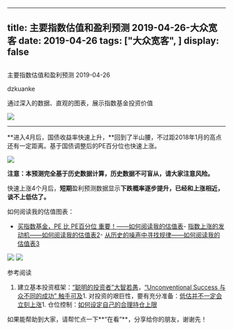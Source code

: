 
---
title:   主要指数估值和盈利预测 2019-04-26-大众宽客
date: 2019-04-26
tags: ["大众宽客", ]
display: false
---


## 



主要指数估值和盈利预测 2019-04-26




dzkuanke




通过深入的数据、直观的图表，展示指数基金投资价值




<img class="rich_pages" data-copyright="0" data-ratio="0.57421875" data-s="300,640" src="https://mmbiz.qpic.cn/mmbiz_jpg/PKw3FQPmhIhL9HkJPtibhT2xCsvSR4BbYTFmZJFyhUfAa1jovEicD2SewmlN4Y2lFCj1oXwicHeeNWmky2sz7aDpQ/640?wx_fmt=jpeg" data-type="jpeg" data-w="1280" style=""/>

****

**进入4月后，国债收益率快速上升，**回到了半山腰，不过距2018年1月的高点还有一定距离。基于国债调整后的PE百分位也快速上涨。

<img class="rich_pages" data-copyright="0" data-ratio="0.5450121654501217" data-s="300,640" src="https://mmbiz.qpic.cn/mmbiz_png/PKw3FQPmhIhjibFFjBjJvIf8qUkNk6Wb2IqIfO88DCXB1raicW3CnzJFJDaYY1UfKMt1hwM6uyNvjOmzfEZb37bQ/640?wx_fmt=png" data-type="png" data-w="1644" style=""/>



**注意：本预测完全基于历史数据计算，历史数据不可盲从，请大家注意风险。**



快速上涨4个月后，**短期**盈利预测数据显示**下跌概率逐步提升，已经和上涨相近，谈不上低估了。**





如何阅读我的估值图表：
- [买指数基金，PE 比 PE百分位 重要！——如何阅读我的估值表](http://mp.weixin.qq.com/s?__biz=MzAwMTc1MDcwNw==&amp;mid=2648274046&amp;idx=1&amp;sn=c5b3ae458221b68cb9aa22a86f8761fd&amp;chksm=82f937a2b58ebeb48e87dafe80761eb9e34b9bd43846075bf41a5542ba98e1437c4c83989fab&amp;scene=21#wechat_redirect)- [指数上涨的发动机——如何阅读我的估值表2](http://mp.weixin.qq.com/s?__biz=MzAwMTc1MDcwNw==&amp;mid=2648274089&amp;idx=1&amp;sn=65aa9059d4b86b861476521b1d9ad3a9&amp;chksm=82f93775b58ebe63c296c5b83a84eb6fa758ca732fb6c6c9e814293719ad911a8b74d09690af&amp;scene=21#wechat_redirect)- [从历史的噪声中寻找规律——如何阅读我的估值表3](http://mp.weixin.qq.com/s?__biz=MzAwMTc1MDcwNw==&amp;mid=2648274090&amp;idx=1&amp;sn=282666d9d832052ac6230685fa2f36aa&amp;chksm=82f93776b58ebe60e7d4675b37deaf3b4fe5fb6bfcf0ab65004aa5983e12dbeaa8418fb098e1&amp;scene=21#wechat_redirect)
<img class="rich_pages" data-copyright="0" data-ratio="1.125" data-s="300,640" src="https://mmbiz.qpic.cn/mmbiz_png/PKw3FQPmhIhjibFFjBjJvIf8qUkNk6Wb2fbJrRqVy6IKbv4dhFibr0Ck1tUeiaic2Yc93eibjpBqzibJsGJNLCLYAiacQ/640?wx_fmt=png" data-type="png" data-w="960" style=""/>







<img class="rich_pages" data-copyright="0" data-ratio="1.418145956607495" data-s="300,640" src="https://mmbiz.qpic.cn/mmbiz_png/PKw3FQPmhIhjibFFjBjJvIf8qUkNk6Wb2b7iajosmzYmqNkJnWxu4Ws1HeVgib61EtAoFLUTdyYWwPxCoocR4Z9Sg/640?wx_fmt=png" data-type="png" data-w="1014" style=""/>

参考阅读
1. 建立基本投资框架：[“聪明的投资者”大智若愚](http://mp.weixin.qq.com/s?__biz=MzAwMTc1MDcwNw==&amp;mid=2648273008&amp;idx=1&amp;sn=1986e188daec22378d05243c9970483c&amp;chksm=82f933acb58ebabae67065fc8fb942a6458e6d204acbfe42d5eaf68f6c49ee02353936ac64c5&amp;scene=21#wechat_redirect)，[“Unconventional Success 与众不同的成功” 触手可及](http://mp.weixin.qq.com/s?__biz=MzAwMTc1MDcwNw==&amp;mid=2648273011&amp;idx=1&amp;sn=e22705a245e90fb6e42877456523cdcd&amp;chksm=82f933afb58ebab9945ddad1406b7ee013416143466430ab9e04883cf94942b0d1dc10ac6ca1&amp;scene=21#wechat_redirect)1. 对投资的艰巨性，要有充分准备：[低估并不一定会立刻上涨](http://mp.weixin.qq.com/s?__biz=MzAwMTc1MDcwNw==&amp;mid=2648272785&amp;idx=1&amp;sn=9d714f0b5ff155d37941bac5e3bd5ae2&amp;chksm=82f92c4db58ea55bd7466b6630b06154a4732053fd8c5ef953f51d77bef4920c4620eb713c68&amp;scene=21#wechat_redirect)1. 仓位控制：[如何设定自己的合理持仓上限](http://mp.weixin.qq.com/s?__biz=MzAwMTc1MDcwNw==&amp;mid=2648272959&amp;idx=1&amp;sn=0d0e0487ba2dfa90138092d0973da1b6&amp;chksm=82f933e3b58ebaf59bbe5d49a7f9eea8dcae1ae24d5793d520c03a937e970495fbd8e0bceac7&amp;scene=21#wechat_redirect)


如果能帮助到大家，请帮忙点一下**“在看”**，分享给你的朋友，谢谢先！








